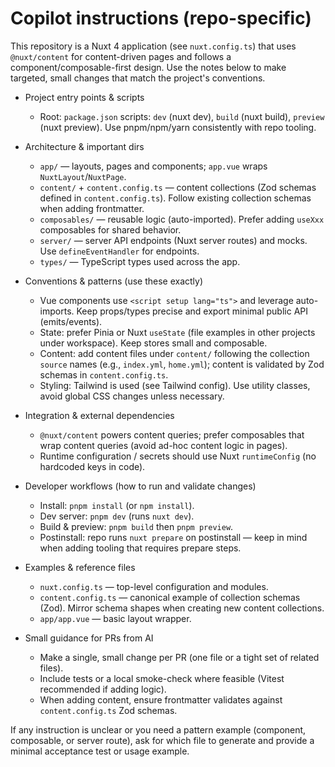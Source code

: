 <!-- .github/copilot-instructions.md
Guidance for AI coding agents to be productive in this repository.
Keep this file short (20–50 lines) and actionable. Reference key files and examples.
-->

# Copilot instructions (repo-specific)

This repository is a Nuxt 4 application (see `nuxt.config.ts`) that uses `@nuxt/content` for content-driven pages and follows a component/composable-first design. Use the notes below to make targeted, small changes that match the project's conventions.

- Project entry points & scripts
  - Root: `package.json` scripts: `dev` (nuxt dev), `build` (nuxt build), `preview` (nuxt preview). Use pnpm/npm/yarn consistently with repo tooling.

- Architecture & important dirs
  - `app/` — layouts, pages and components; `app.vue` wraps `NuxtLayout`/`NuxtPage`.
  - `content/` + `content.config.ts` — content collections (Zod schemas defined in `content.config.ts`). Follow existing collection schemas when adding frontmatter.
  - `composables/` — reusable logic (auto-imported). Prefer adding `useXxx` composables for shared behavior.
  - `server/` — server API endpoints (Nuxt server routes) and mocks. Use `defineEventHandler` for endpoints.
  - `types/` — TypeScript types used across the app.

- Conventions & patterns (use these exactly)
  - Vue components use `<script setup lang="ts">` and leverage auto-imports. Keep props/types precise and export minimal public API (emits/events).
  - State: prefer Pinia or Nuxt `useState` (file examples in other projects under workspace). Keep stores small and composable.
  - Content: add content files under `content/` following the collection `source` names (e.g., `index.yml`, `home.yml`); content is validated by Zod schemas in `content.config.ts`.
  - Styling: Tailwind is used (see Tailwind config). Use utility classes, avoid global CSS changes unless necessary.

- Integration & external dependencies
  - `@nuxt/content` powers content queries; prefer composables that wrap content queries (avoid ad-hoc content logic in pages).
  - Runtime configuration / secrets should use Nuxt `runtimeConfig` (no hardcoded keys in code).

- Developer workflows (how to run and validate changes)
  - Install: `pnpm install` (or `npm install`).
  - Dev server: `pnpm dev` (runs `nuxt dev`).
  - Build & preview: `pnpm build` then `pnpm preview`.
  - Postinstall: repo runs `nuxt prepare` on postinstall — keep in mind when adding tooling that requires prepare steps.

- Examples & reference files
  - `nuxt.config.ts` — top-level configuration and modules.
  - `content.config.ts` — canonical example of collection schemas (Zod). Mirror schema shapes when creating new content collections.
  - `app/app.vue` — basic layout wrapper.

- Small guidance for PRs from AI
  - Make a single, small change per PR (one file or a tight set of related files).
  - Include tests or a local smoke-check where feasible (Vitest recommended if adding logic).
  - When adding content, ensure frontmatter validates against `content.config.ts` Zod schemas.

If any instruction is unclear or you need a pattern example (component, composable, or server route), ask for which file to generate and provide a minimal acceptance test or usage example.
